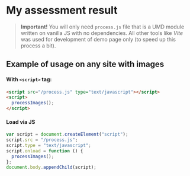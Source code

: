 # My assessment result

> **Important!** You will only need `process.js` file that is a UMD module written on vanilla JS with no dependencies.
> All other tools like _Vite_ was used for development of demo page only (to speed up this process a bit).

## Example of usage on any site with images

#### With `<script>` tag:

```html
<script src="/process.js" type="text/javascript"></script>
<script>
  processImages();
</script>
```

#### Load via JS

```js
var script = document.createElement("script");
script.src = "/process.js";
script.type = "text/javascript";
script.onload = function () {
  processImages();
};
document.body.appendChild(script);
```

